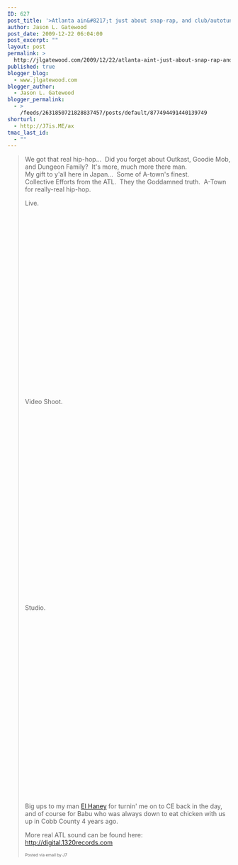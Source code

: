 ```yaml
---
ID: 627
post_title: '>Atlanta ain&#8217;t just about snap-rap, and club/autotuned/bling rap&#8230;'
author: Jason L. Gatewood
post_date: 2009-12-22 06:04:00
post_excerpt: ""
layout: post
permalink: >
  http://jlgatewood.com/2009/12/22/atlanta-aint-just-about-snap-rap-and-clubautotunedbling-rap/
published: true
blogger_blog:
  - www.jlgatewood.com
blogger_author:
  - Jason L. Gatewood
blogger_permalink:
  - >
    /feeds/2631850721828837457/posts/default/877494491440139749
shorturl:
  - http://J7is.ME/ax
tmac_last_id:
  - ""
---
```

>We got that real hip-hop...  Did you forget about Outkast, Goodie Mob, and Dungeon Family?  It&#39;s more, much more there man.<br />My gift to y&#39;all here in Japan...  Some of A-town&#39;s finest.<br />Collective Efforts from the ATL.  They the Goddamned truth.  A-Town for really-real hip-hop.  <p /> Live.<br /><object height="417" width="500"><param name="movie" value="http://www.youtube.com/v/El286eFUiaE&hl=en&fs=1" /><param name="wmode" value="window" /><param name="allowFullScreen" value="true" /><param name="allowscriptaccess" value="always" /><embed src="http://www.youtube.com/v/El286eFUiaE&hl=en&fs=1" type="application/x-shockwave-flash" allowfullscreen="true" allowscriptaccess="always" height="417" wmode="window" width="500"></embed></object><p />Video Shoot.<br /><object height="417" width="500"><param name="movie" value="http://www.youtube.com/v/AsrcysWLZqI&hl=en&fs=1" /><param name="wmode" value="window" /><param name="allowFullScreen" value="true" /><param name="allowscriptaccess" value="always" /><embed src="http://www.youtube.com/v/AsrcysWLZqI&hl=en&fs=1" type="application/x-shockwave-flash" allowfullscreen="true" allowscriptaccess="always" height="417" wmode="window" width="500"></embed></object>  <p /> Studio.<br /><object height="417" width="500"><param name="movie" value="http://www.youtube.com/v/XRCJpxh0nRg&hl=en&fs=1" /><param name="wmode" value="window" /><param name="allowFullScreen" value="true" /><param name="allowscriptaccess" value="always" /><embed src="http://www.youtube.com/v/XRCJpxh0nRg&hl=en&fs=1" type="application/x-shockwave-flash" allowfullscreen="true" allowscriptaccess="always" height="417" wmode="window" width="500"></embed></object><p />Big ups to my man <a href="http://www.myspace.com/elhaney">El Haney</a> for turnin&#39; me on to CE back in the day, and of course for Babu who was always down to eat chicken with us up in Cobb County 4 years ago.  <p /> More real ATL sound can be found here: <a href="http://digital.1320records.com">http://digital.1320records.com</a>      <p style="font-size: 9px;">  Posted via email by J7  </p>